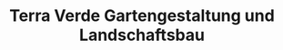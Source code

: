 ---
title: "Terra Verde Gartengestaltung und Landschaftsbau"
url: /rosdorf/terra-verde-gartengestaltung-und-landschaftsbau/
shop: Garten-Center
---